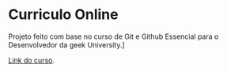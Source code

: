 # Curriculo Online

Projeto feito com base no curso de Git e Github Essencial para o Desenvolvedor da geek University.]

[Link do curso](https://www.udemy.com/course/curso-de-git-e-github-essencial/).


